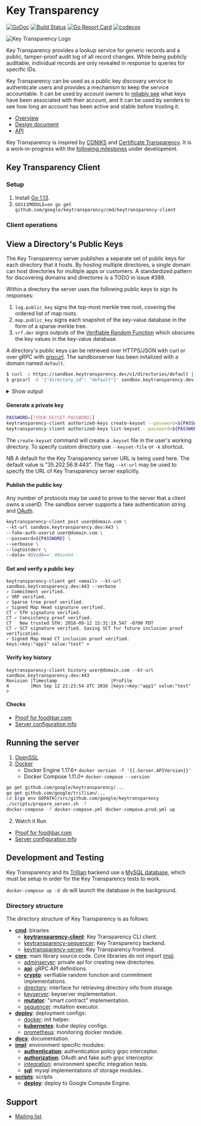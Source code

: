 # Key Transparency

[![GoDoc](https://godoc.org/github.com/google/keytransparency?status.svg)](https://godoc.org/github.com/google/keytransparency)
[![Build Status](https://travis-ci.com/google/keytransparency.svg?branch=master)](https://travis-ci.com/google/keytransparency)
[![Go Report Card](https://goreportcard.com/badge/github.com/google/keytransparency)](https://goreportcard.com/report/github.com/google/keytransparency)
[![codecov](https://codecov.io/gh/google/keytransparency/branch/master/graph/badge.svg)](https://codecov.io/gh/google/keytransparency)

![Key Transparency Logo](docs/images/logo.png)


Key Transparency provides a lookup service for generic records and a public,
tamper-proof audit log of all record changes. While being publicly auditable,
individual records are only revealed in response to queries for specific IDs.

Key Transparency can be used as a public key discovery service to authenticate
users and provides a mechanism to keep the service accountable.  It can be used
by account owners to [reliably see](docs/verification.md) what keys have been
associated with their account, and it can be used by senders to see how long an
account has been active and stable before trusting it.

* [Overview](docs/overview.md)
* [Design document](docs/design.md)
* [API](docs/api.md)

Key Transparency is inspired by [CONIKS](https://eprint.iacr.org/2014/1004.pdf)
and [Certificate Transparency](https://www.certificate-transparency.org/).
It is a work-in-progress with the [following
milestones](https://github.com/google/keytransparency/milestones) under
development.


## Key Transparency Client

### Setup
1. Install [Go 1.13](https://golang.org/doc/install).
2. `GO111MODULE=on go get github.com/google/keytransparency/cmd/keytransparency-client`

### Client operations

## View a Directory's Public Keys
The Key Transparency server publishes a separate set of public keys for each directory that it hosts.
By hosting multiple directores, a single domain can host directories for multiple apps or customers.
A standardized pattern for discovering domains and directores is a TODO in issue #389.

Within a directory the server uses the following public keys to sign its responses:
1. `log.public_key` signs the top-most merkle tree root, covering the ordered list of map roots.
2. `map.public_key` signs each snapshot of the key-value database in the form of a sparse merkle tree.
3. `vrf.der` signs outputs of the [Verifiable Random Function](https://en.wikipedia.org/wiki/Verifiable_random_function)
    which obscures the key values in the key-value database.

A directory's public keys can be retrieved over HTTPS/JSON with curl
or over gRPC with [grpcurl](https://github.com/fullstorydev/grpcurl).
The sandboxserver has been initalized with a domain named `default`.
```sh
$ curl -s https://sandbox.keytransparency.dev/v1/directories/default | json_pp
$ grpcurl -d '{"directory_id": "default"}' sandbox.keytransparency.dev:443 google.keytransparency.v1.KeyTransparency/GetDirectory
```

<details>
  <summary>Show output</summary>

```sh
{
   "directory_id" : "default",
   "log" : {
      "hash_algorithm" : "SHA256",
      "hash_strategy" : "RFC6962_SHA256",
      "public_key" : {
         "der" : "MFkwEwYHKoZIzj0CAQYIKoZIzj0DAQcDQgAEXPi4Ut3cRY3OCXWvcSnE/sk6tbDEgBeZapfEy/BIKfsMbj3hPLG+WEjzh1IP2TDirc9GpQ+r9HVGR81KqRpbjw=="
      },
      "signature_algorithm" : "ECDSA",
      "tree_id" : "4565568921879890247",
      "tree_type" : "PREORDERED_LOG"
   },
   "map" : {
      "hash_algorithm" : "SHA256",
      "hash_strategy" : "CONIKS_SHA256",
      "public_key" : {
         "der" : "MFkwEwYHKoZIzj0CAQYIKoZIzj0DAQcDQgAEgX6ITeFrqLmclqH+3XVhbaEeJO37vy1dZYRFxpKScERdeeu3XRirJszc5KJgaZs0LdvJqOccfNc2gJfInLGIuA=="
      },
      "signature_algorithm" : "ECDSA",
      "tree_id" : "5601540825264769688",
      "tree_type" : "MAP"
   },
   "max_interval" : "60s",
   "min_interval" : "1s",
   "vrf" : {
      "der" : "MFkwEwYHKoZIzj0CAQYIKoZIzj0DAQcDQgAEvuqCkY9rM/jq/8hAoQn2PClvlNvVeV0MSUqzc67q6W+MzY/YZKmPLY5t/n/VUEqeSgwU+/sXgER3trsL6nZu+A=="
   }
}
```
</details>

#### Generate a private key

  ```sh
  PASSWORD=[[YOUR-KEYSET-PASSWORD]]
  keytransparency-client authorized-keys create-keyset --password=${PASSWORD}
  keytransparency-client authorized-keys list-keyset --password=${PASSWORD}
  ```
The `create-keyset` command will create a `.keyset` file in the user's working directory.
To specify custom directory use `--keyset-file` or `-k` shortcut.

NB A default for the Key Transparency server URL is being used here. The default value is "35.202.56.9:443". The flag `--kt-url` may be used to specify the URL of Key Transparency server explicitly.


#### Publish the public key
Any number of protocols may be used to prove to the server that a client owns a userID.
The sandbox server supports a fake authentication string and [OAuth](https://console.developers.google.com/apis/credentials).

  ```sh
  keytransparency-client post user@domain.com \
  --kt-url sandbox.keytransparency.dev:443 \
  --fake-auth-userid user@domain.com \
  --password=${PASSWORD} \
  --verboase \
  --logtostderr \
  --data='dGVzdA==' #Base64
  ```

#### Get and verify a public key

  ```
  keytransparency-client get <email> --kt-url sandbox.keytransparency.dev:443 --verbose
  ✓ Commitment verified.
  ✓ VRF verified.
  ✓ Sparse tree proof verified.
  ✓ Signed Map Head signature verified.
  CT ✓ STH signature verified.
  CT ✓ Consistency proof verified.
  CT   New trusted STH: 2016-09-12 15:31:19.547 -0700 PDT
  CT ✓ SCT signature verified. Saving SCT for future inclusion proof verification.
  ✓ Signed Map Head CT inclusion proof verified.
  keys:<key:"app1" value:"test" >
  ```

#### Verify key history
  ```
  keytransparency-client history user@domain.com --kt-url sandbox.keytransparency.dev:443
  Revision |Timestamp                    |Profile
  4        |Mon Sep 12 22:23:54 UTC 2016 |keys:<key:"app1" value:"test" >
  ```

#### Checks
- [Proof for foo@bar.com](https://sandbox.keytransparency.dev/v1/directories/default/users/foo@bar.com)
- [Server configuration info](https://sandbox.keytransparency.dev/v1/directories/default)

## Running the server

1. [OpenSSL](https://www.openssl.org/community/binaries.html)
1. [Docker](https://docs.docker.com/engine/installation/)
   - Docker Engine 1.17.6+ `docker version -f '{{.Server.APIVersion}}'`
   - Docker Compose 1.11.0+ `docker-compose --version`

```sh
go get github.com/google/keytransparency/...
go get github.com/google/trillian/...
cd $(go env GOPATH)/src/github.com/google/keytransparency
./scripts/prepare_server.sh -f
docker-compose -f docker-compose.yml docker-compose.prod.yml up
```

2. Watch it Run
- [Proof for foo@bar.com](https://localhost/v1/directories/default/users/foo@bar.com)
- [Server configuration info](https://localhost/v1/directories/default)

## Development and Testing
Key Transparency and its [Trillian](https://github.com/google/trillian) backend
use a [MySQL database](https://github.com/google/trillian/blob/master/README.md#mysql-setup),
which must be setup in order for the Key Transparency tests to work.

`docker-compose up -d db` will launch the database in the background.

### Directory structure

The directory structure of Key Transparency is as follows:

* [**cmd**](cmd): binaries
    * [**keytransparency-client**](cmd/keytransparency-client): Key Transparency CLI client.
    * [keytransparency-sequencer](cmd/keytransparency-sequencer): Key Transparency backend.
    * [keytransparency-server](cmd/keytransparency-sequencer): Key Transparency frontend.
* [**core**](core): main library source code. Core libraries do not import [impl](impl).
    * [adminserver](core/adminserver): private api for creating new directories.
    * [**api**](core/api): gRPC API definitions.
    * [**crypto**](core/crypto): verifiable random function and commitment implementations.
    * [directory](core/directory): interface for retrieving directory info from storage.
    * [keyserver](core/keyserver): keyserver implementation.
    * [**mutator**](core/mutator): "smart contract" implementation.
    * [sequencer](core/sequencer): mutation executor.
* [**deploy**](deploy): deployment configs:
    * [docker](deploy/docker): init helper.
    * [**kubernetes**](deploy/kubernetes): kube deploy configs.
    * [prometheus](deploy/prometheus): monitoring docker module.
* [**docs**](docs): documentation.
* [**impl**](impl): environment specific modules:
    * [**authentication**](impl/authentication): authentication policy grpc interceptor.
    * [**authorization**](impl/authorization): OAuth and fake auth grpc interceptor.
    * [integration](impl/integration): environment specific integration tests.
    * [**sql**](impl/sql): mysql implementations of storage modules.
* [**scripts**](scripts): scripts
    * [**deploy**](scripts/deploy.sh): deploy to Google Compute Engine.


## Support

- [Mailing list](https://groups.google.com/forum/#!forum/keytransparency).

